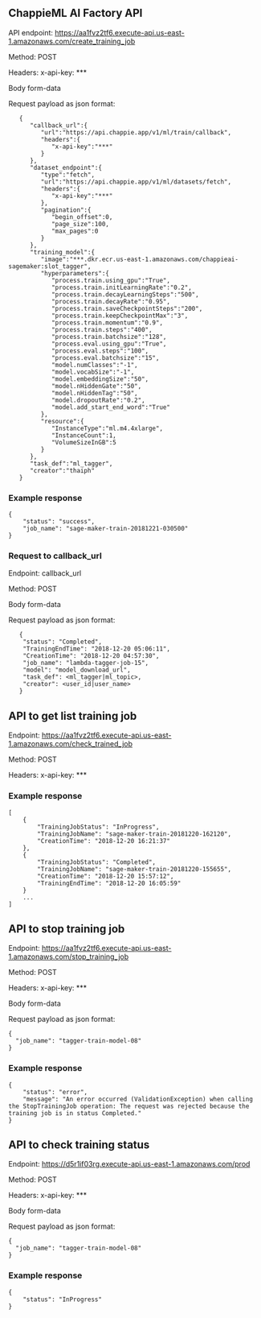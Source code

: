 ## ChappieML AI Factory API

API endpoint: https://aa1fvz2tf6.execute-api.us-east-1.amazonaws.com/create_training_job

Method: POST

Headers: x-api-key: ***

Body form-data

Request payload as json format:
```
   {  
      "callback_url":{  
         "url":"https://api.chappie.app/v1/ml/train/callback",
         "headers":{  
            "x-api-key":"***"
         }
      },
      "dataset_endpoint":{  
         "type":"fetch",
         "url":"https://api.chappie.app/v1/ml/datasets/fetch",
         "headers":{  
            "x-api-key":"***"
         },
         "pagination":{  
            "begin_offset":0,
            "page_size":100,
            "max_pages":0
         }
      },
      "training_model":{  
         "image":"***.dkr.ecr.us-east-1.amazonaws.com/chappieai-sagemaker:slot_tagger",
         "hyperparameters":{  
            "process.train.using_gpu":"True",
            "process.train.initLearningRate":"0.2",
            "process.train.decayLearningSteps":"500",
            "process.train.decayRate":"0.95",
            "process.train.saveCheckpointSteps":"200",
            "process.train.keepCheckpointMax":"3",
            "process.train.momentum":"0.9",
            "process.train.steps":"400",
            "process.train.batchsize":"128",
            "process.eval.using_gpu":"True",
            "process.eval.steps":"100",
            "process.eval.batchsize":"15",
            "model.numClasses":"-1",
            "model.vocabSize":"-1",
            "model.embeddingSize":"50",
            "model.nHiddenGate":"50",
            "model.nHiddenTag":"50",
            "model.dropoutRate":"0.2",
            "model.add_start_end_word":"True"
         },
         "resource":{  
            "InstanceType":"ml.m4.4xlarge",
            "InstanceCount":1,
            "VolumeSizeInGB":5
         }
      },
      "task_def":"ml_tagger",
      "creator":"thaiph"
   }
```

### Example response

```
{
    "status": "success",
    "job_name": "sage-maker-train-20181221-030500"
}
```
        
 ### Request to callback_url
 
 Endpoint: callback_url
 
 Method: POST
 
 Body form-data
 
 Request payload as json format:
 
       {
        "status": "Completed",
        "TrainingEndTime": "2018-12-20 05:06:11", 
        "CreationTime": "2018-12-20 04:57:30", 
        "job_name": "lambda-tagger-job-15",
        "model": "model_download_url",
        "task_def": <ml_tagger|ml_topic>,
        "creator": <user_id|user_name>
       }


## API to get list training job

Endpoint: https://aa1fvz2tf6.execute-api.us-east-1.amazonaws.com/check_trained_job

Method: POST

Headers: x-api-key: ***

### Example response
```
[
    {
        "TrainingJobStatus": "InProgress",
        "TrainingJobName": "sage-maker-train-20181220-162120",
        "CreationTime": "2018-12-20 16:21:37"
    },
    {
        "TrainingJobStatus": "Completed",
        "TrainingJobName": "sage-maker-train-20181220-155655",
        "CreationTime": "2018-12-20 15:57:12",
        "TrainingEndTime": "2018-12-20 16:05:59"
    }
    ...
]

```

## API to stop training job

Endpoint: https://aa1fvz2tf6.execute-api.us-east-1.amazonaws.com/stop_training_job

Method: POST

Headers: x-api-key: ***

Body form-data

Request payload as json format:
```
{
  "job_name": "tagger-train-model-08"
}
```

### Example response
```
{
    "status": "error",
    "message": "An error occurred (ValidationException) when calling the StopTrainingJob operation: The request was rejected because the training job is in status Completed."
}

```


## API to check training status

Endpoint: https://d5r1if03rg.execute-api.us-east-1.amazonaws.com/prod

Method: POST

Headers: x-api-key: ***

Body form-data

Request payload as json format:
```
{
  "job_name": "tagger-train-model-08"
}
```

### Example response
```
{
    "status": "InProgress"
}
```
